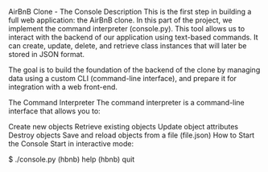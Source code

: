 AirBnB Clone - The Console
Description
This is the first step in building a full web application: the AirBnB clone. In this part of the project, we implement the command interpreter (console.py). This tool allows us to interact with the backend of our application using text-based commands. It can create, update, delete, and retrieve class instances that will later be stored in JSON format.

The goal is to build the foundation of the backend of the clone by managing data using a custom CLI (command-line interface), and prepare it for integration with a web front-end.

The Command Interpreter
The command interpreter is a command-line interface that allows you to:

Create new objects
Retrieve existing objects
Update object attributes
Destroy objects
Save and reload objects from a file (file.json)
How to Start the Console
Start in interactive mode:

$ ./console.py
(hbnb) help
(hbnb) quit
